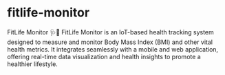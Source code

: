 # fitlife-monitor
FitLife Monitor 🩺📱 FitLife Monitor is an IoT-based health tracking system designed to measure and monitor Body Mass Index (BMI) and other vital health metrics. It integrates seamlessly with a mobile and web application, offering real-time data visualization and health insights to promote a healthier lifestyle.

